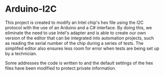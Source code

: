 # Arduino-I2C

This project is created to modify an Intel chip's hex file using the I2C protocol with the use of an Arduino and a C# interface. By doing this, we eliminate the need to use Intel's adapter and is able to create our own version of the editor that can be integrated into automation projects, such as reading the serial number of the chip during a series of tests. The simplifed editor also ensures less room for error when tests are being set up by a technician.

Some addresses the code is written to and the default settings of the hex files have been modified to protect private information.
